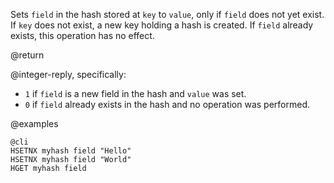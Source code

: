 Sets `field` in the hash stored at `key` to `value`, only if `field` does not
yet exist.
If `key` does not exist, a new key holding a hash is created.
If `field` already exists, this operation has no effect.

@return

@integer-reply, specifically:

* `1` if `field` is a new field in the hash and `value` was set.
* `0` if `field` already exists in the hash and no operation was performed.

@examples

    @cli
    HSETNX myhash field "Hello"
    HSETNX myhash field "World"
    HGET myhash field
